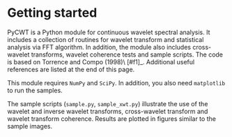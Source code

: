 Getting started
===============

PyCWT is a Python module for continuous wavelet spectral analysis. It includes
a collection of routines for wavelet transform and statistical analysis via
FFT algorithm. In addition, the module also includes cross-wavelet transforms,
wavelet coherence tests and sample scripts. The code is based on Torrence and
Compo (1998)\ [#f1]_. Additional useful references are listed at the end of
this page.

This module requires ``NumPy`` and ``SciPy``. In addition, you also need
``matplotlib`` to run the samples.

The sample scripts (``sample.py``, ``sample_xwt.py``) illustrate the use of
the wavelet and inverse wavelet transforms, cross-wavelet transform and
wavelet transform coherence. Results are plotted in figures similar to the
sample images.
